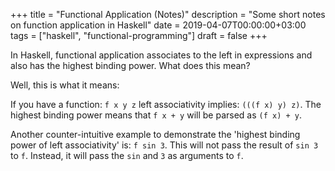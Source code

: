 +++
title = "Functional Application (Notes)"
description = "Some short notes on function application in Haskell"
date = 2019-04-07T00:00:00+03:00
tags = ["haskell", "functional-programming"]
draft = false
+++

In Haskell, functional application associates to the left in expressions and also has the highest binding power. What does this mean?

Well, this is what it means:

If you have a function: `f x y z` left associativity implies: `(((f x) y) z)`. The highest binding power means that `f x + y` will be parsed as `(f x) + y`.

Another counter-intuitive example to demonstrate the 'highest binding power of left associativity' is: `f sin 3`. This will not pass the result of `sin 3` to `f`. Instead, it will pass the `sin` and `3` as arguments to `f`.
